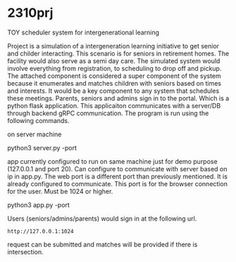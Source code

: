 # 2310prj
TOY scheduler system for intergenerational learning

Project is a simulation of a intergeneration learning initiative to get senior and childer interacting. This scenario is for seniors in retirement homes. The facility would also serve as a semi day care. The simulated system would involve everything from registration, to scheduling to drop off and pickup. The attached component is considered a super component of the system because it enumerates and matches children with seniors based on times and interests. It would be a key component to any system that schedules these meetings. Parents, seniors and admins sign in to the portal. Which is a python flask application. This applicaiton communicates with a server/DB through backend gRPC communication. The program is run using the following commands. 

on server machine

  python3 server.py -port <port number>
  
app currently configured to run on same machine just for demo purpose (127.0.0.1 and port 20). Can configure to communicate with server based on ip in app.py. The web port is a different port than previously mentioned. It is already configured to communicate. This port is for the browser connection for the user. Must be 1024 or higher. 

  python3 app.py -port <web port>
  
 Users (seniors/admins/parents) would sign in at the following url. 
  
    http://127.0.0.1:1024
  
 request can be submitted and matches will be provided if there is intersection. 
